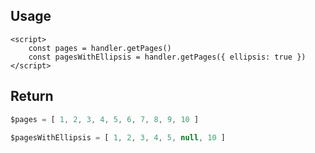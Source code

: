 
## Usage

```svelte
<script>
    const pages = handler.getPages()
    const pagesWithEllipsis = handler.getPages({ ellipsis: true })
</script>
```

## Return

```ts
$pages = [ 1, 2, 3, 4, 5, 6, 7, 8, 9, 10 ]

$pagesWithEllipsis = [ 1, 2, 3, 4, 5, null, 10 ]

```

